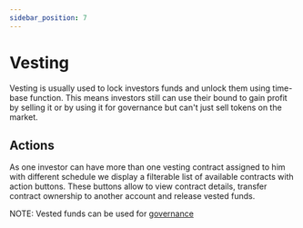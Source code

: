 ```yaml
---
sidebar_position: 7
---
```


# Vesting

Vesting is usually used to lock investors funds and unlock them using time-base function. This means investors still can
use their bound to gain profit by selling it or by using it for governance but can't just sell tokens on the market.

## Actions

As one investor can have more than one vesting contract assigned to him with different schedule we display a filterable
list of available contracts with action buttons. These buttons allow to view contract details, transfer contract
ownership to another account and release vested funds.

NOTE: Vested funds can be used for [governance](/docs/marketplace/mechanics/governance/) 
